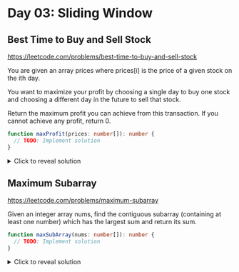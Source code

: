 # Day 03: Sliding Window

## Best Time to Buy and Sell Stock

https://leetcode.com/problems/best-time-to-buy-and-sell-stock

You are given an array prices where prices[i] is the price of a given stock on the ith day.

You want to maximize your profit by choosing a single day to buy one stock and choosing a different day in the future to sell that stock.

Return the maximum profit you can achieve from this transaction. If you cannot achieve any profit, return 0.

```ts
function maxProfit(prices: number[]): number {
  // TODO: Implement solution
}
```

<details> <summary>Click to reveal solution</summary>

```ts
function maxProfit(prices: number[]): number {
  let minPrice = prices[0];
  let maxProfit = 0;

  for (let i = 1; i < prices.length; i++) {
    if (prices[i] < minPrice) {
      minPrice = prices[i];
    } else {
      maxProfit = Math.max(maxProfit, prices[i] - minPrice);
    }
  }

  return maxProfit;
}
```

</details>

## Maximum Subarray

https://leetcode.com/problems/maximum-subarray

Given an integer array nums, find the contiguous subarray (containing at least one number) which has the largest sum and return its sum.

```ts
function maxSubArray(nums: number[]): number {
  // TODO: Implement solution
}
```

<details> <summary>Click to reveal solution</summary>

```ts
function maxSubArray(nums: number[]): number {
  let maxSum = nums[0];
  let currentSum = nums[0];

  for (let i = 1; i < nums.length; i++) {
    // Either extend the current subarray or start a new one
    currentSum = Math.max(nums[i], currentSum + nums[i]);
    maxSum = Math.max(maxSum, currentSum);
  }

  return maxSum;
}
```

</details>
